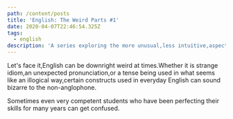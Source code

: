 ```yaml
---
path: /content/posts
title: 'English: The Weird Parts #1'
date: 2020-04-07T22:46:54.325Z
tags:
  - english
description: 'A series exploring the more unusual,less intuitive,aspects of English'
---
```

Let's face it,English can be downright weird at times.Whether it is strange idiom,an unexpected pronunciation,or a tense being used in what seems like an illogical way,certain constructs used in everyday English can sound bizarre to the non-anglophone.

Sometimes even very competent students who have been perfecting their skills for many years can get confused.